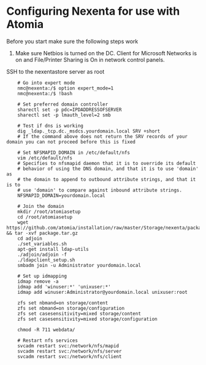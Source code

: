 # Configuring Nexenta for use with Atomia #

Before you start make sure the following steps work

1. Make sure Netbios is turned on the DC. Client for Microsoft Networks is on and File/Printer Sharing is On in network control panels.
 
SSH to the nexentastore server as root

		# Go into expert mode
		nmc@nexenta:/$ option expert_mode=1
		nmc@nexenta:/$ !bash

		# Set preferred domain controller
		sharectl set -p pdc=IPDADDRESSOFSERVER
		sharectl set -p lmauth_level=2 smb

		# Test if dns is working 
		dig _ldap._tcp.dc._msdcs.yourdomain.local SRV +short
		# If the command above does not return the SRV records of your domain you can not proceed before this is fixed

		# Set NFSMAPID_DOMAIN in /etc/default/nfs
		vim /etc/default/nfs
		# Specifies to nfsmapid daemon that it is to override its default
		# behavior of using the DNS domain, and that it is to use 'domain' as
		# the domain to append to outbound attribute strings, and that it is to
		# use 'domain' to compare against inbound attribute strings.
		NFSMAPID_DOMAIN=yourdomain.local

		# Join the domain
		mkdir /root/atomiasetup
		cd /root/atomiasetup
		wget https://github.com/atomia/installation/raw/master/Storage/nexenta/package.tar.gz && tar -xvf package.tar.gz
		cd adjoin
		./set_variables.sh
		apt-get install ldap-utils
		./adjoin/adjoin -f
		./ldapclient_setup.sh
		smbadm join -u Administrator yourdomain.local

		# Set up idmapping
		idmap remove -a
		idmap add 'winuser:*' 'unixuser:*'
		idmap add winuser:Administrator@yourdomain.local unixuser:root

		zfs set nbmand=on storage/content
		zfs set nbmand=on storage/configuration
		zfs set casesensitivity=mixed storage/content
		zfs set casesensitivity=mixed storage/configuration

		chmod -R 711 webdata/

		# Restart nfs services
 		svcadm restart svc:/network/nfs/mapid
  		svcadm restart svc:/network/nfs/server
  		svcadm restart svc:/network/nfs/client


